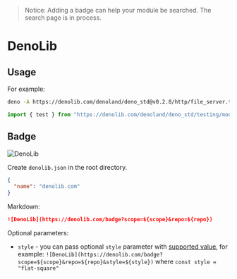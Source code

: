 > Notice: Adding a badge can help your module be searched. The search page is in process.

# DenoLib

## Usage

For example:
```sh
deno -A https://denolib.com/denoland/deno_std@v0.2.8/http/file_server.ts
```

```ts
import { test } from "https://denolib.com/denoland/deno_std/testing/mod.ts";
```

## Badge

![DenoLib](https://denolib.com/badge?scope=denolib&repo=denolib.com)

Create `denolib.json` in the root directory.
```json
{
  "name": "denolib.com"
}
```

Markdown:
```md
![DenoLib](https://denolib.com/badge?scope=${scope}&repo=${repo})
```

Optional parameters:
- `style` - you can pass optional `style` parameter with [supported value](https://shields.io/#styles), for example: `![DenoLib](https://denolib.com/badge?scope=${scope}&repo=${repo}&style=${style})` where `const style = "flat-square"`
